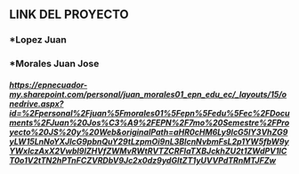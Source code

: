 ## LINK DEL PROYECTO
### *Lopez Juan
### *Morales Juan Jose
##### https://epnecuador-my.sharepoint.com/personal/juan_morales01_epn_edu_ec/_layouts/15/onedrive.aspx?id=%2Fpersonal%2Fjuan%5Fmorales01%5Fepn%5Fedu%5Fec%2FDocuments%2FJuan%20Jos%C3%A9%2FEPN%2F7mo%20Semestre%2FProyecto%20JS%20y%20Web&originalPath=aHR0cHM6Ly9lcG5lY3VhZG9yLW15LnNoYXJlcG9pbnQuY29tLzpmOi9nL3BlcnNvbmFsL2p1YW5fbW9yYWxlczAxX2Vwbl9lZHVfZWMvRWtRVTZCRFlaTXBJckhZU2t1ZWdPV1lCT0o1V2tTN2hPTnFCZVRDbV9Jc2x0dz9ydGltZT1yUVVPdTRnMTJFZw